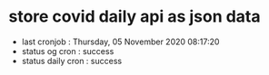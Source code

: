 # store covid daily api as json data

- last cronjob : Thursday, 05 November 2020 08:17:20
- status og cron : success
- status daily cron : success
      
      